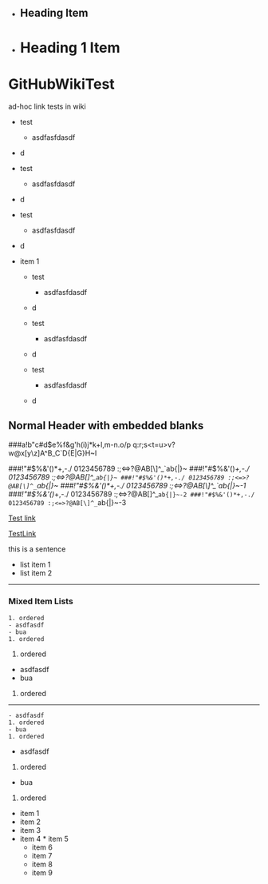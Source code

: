 - 
  ## Heading Item
- 
  # Heading 1 Item


# GitHubWikiTest
ad-hoc link tests in wiki 

- test
  - asdfasfdasdf
 - d
-  test
   - asdfasfdasdf
  - d
-   test
    - asdfasfdasdf
   - d
   
- item 1
  - test
    - asdfasfdasdf
   - d
  -  test
     - asdfasfdasdf
    - d

  -   test
      - asdfasfdasdf
     - d


## Normal Header   with embedded      blanks

###a!b"c#d$e%f&g'h(i)j*k+l,m-n.o/p q:r;s<t=u>v?w@x[y\z]A^B_C`D{E|G}H~I

###!"#$%&'()*+,-./ 0123456789 :;<=>?@AB[\]^_`ab{|}~
###!"#$%&'()*+,-./ 0123456789 :;<=>?@AB[\]^_`ab{|}~
###!"#$%&'()*+,-./ 0123456789 :;<=>?@AB[\]^_`ab{|}~
###!"#$%&'()*+,-./ 0123456789 :;<=>?@AB[\]^_`ab{|}~-1
###!"#$%&'()*+,-./ 0123456789 :;<=>?@AB[\]^_`ab{|}~-2
###!"#$%&'()*+,-./ 0123456789 :;<=>?@AB[\]^_`ab{|}~-3

[ Test link ]

[TestLink]

[ test link ]: Test.md

[testlink]: Test2.md

this is a sentence
- list item 1
- list item 2

---
### Mixed Item Lists

    1. ordered
    - asdfasdf
    - bua
    1. ordered


1. ordered
- asdfasdf
- bua
1. ordered

---
    - asdfasdf
    1. ordered
    - bua
    1. ordered


- asdfasdf
1. ordered
- bua
1. ordered


<!-- -->

* item 1
 * item 2
  * item 3
   * item 4
    * item 5
     * item 6
      * item 7
       * item 8
        * item 9

